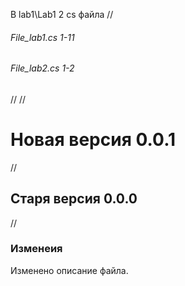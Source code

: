 В lab1\Lab1 2 cs файла
//
<h6>File_lab1.cs 1-11 </h6>
<h6>File_lab2.cs 1-2</h6>
//
// <h1> Новая версия 0.0.1 </h1>
// <h2> Старя версия 0.0.0 </h2>

//<h3>Изменеия</h3>
Изменено описание файла.
